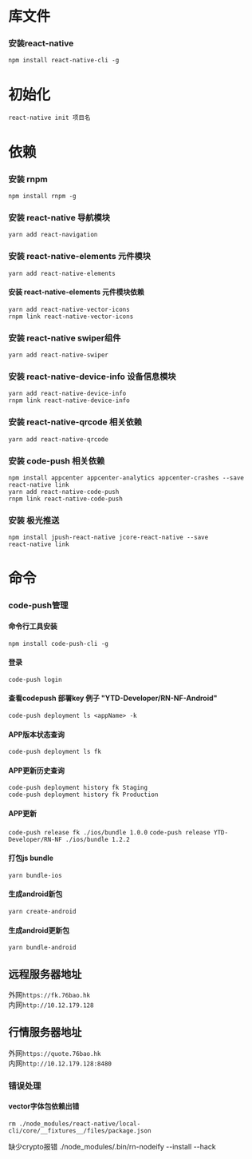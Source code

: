 # 库文件
### 安装react-native  
    npm install react-native-cli -g  

# 初始化
    react-native init 项目名

# 依赖  

### 安装 rnpm
    npm install rnpm -g

### 安装 react-native 导航模块  
    yarn add react-navigation  
### 安装 react-native-elements 元件模块
    yarn add react-native-elements
#### 安装 react-native-elements 元件模块依赖
    yarn add react-native-vector-icons
    rnpm link react-native-vector-icons
### 安装 react-native swiper组件
    yarn add react-native-swiper

### 安装 react-native-device-info 设备信息模块
    yarn add react-native-device-info
    rnpm link react-native-device-info

### 安装 react-native-qrcode 相关依赖
    yarn add react-native-qrcode
    

### 安装 code-push 相关依赖
    npm install appcenter appcenter-analytics appcenter-crashes --save
    react-native link
    yarn add react-native-code-push
    rnpm link react-native-code-push


### 安装 极光推送
    npm install jpush-react-native jcore-react-native --save
    react-native link

# 命令

### code-push管理  
#### 命令行工具安装
`npm install code-push-cli -g`

#### 登录  
`code-push login`  

#### 查看codepush 部署key <appName>例子 "YTD-Developer/RN-NF-Android" 
`code-push deployment ls <appName> -k`

#### APP版本状态查询  
`code-push deployment ls fk`  
#### APP更新历史查询  
`code-push deployment history fk Staging`  
`code-push deployment history fk Production`
#### APP更新  
`code-push release fk ./ios/bundle 1.0.0`
`code-push release YTD-Developer/RN-NF ./ios/bundle 1.2.2`
#### 打包js bundle
`yarn bundle-ios`  

#### 生成android新包
`yarn create-android`
#### 生成android更新包
`yarn bundle-android`

## 远程服务器地址  
外网`https://fk.76bao.hk`  
内网`http://10.12.179.128`  
## 行情服务器地址
外网`https://quote.76bao.hk`  
内网`http://10.12.179.128:8480`


### 错误处理

#### vector字体包依赖出错
`rm ./node_modules/react-native/local-cli/core/__fixtures__/files/package.json`

缺少crypto报错
./node_modules/.bin/rn-nodeify --install --hack
